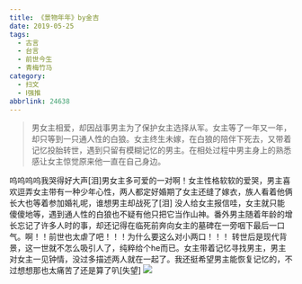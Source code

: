 ```yaml
---
title: 《景物年年》by金吉
date: 2019-05-25
tags:
  - 古言
  - 台言
  - 前世今生
  - 青梅竹马
category:
  - 扫文
  - Ⅰ强推
abbrlink: 24638
---
```

<meta name="referrer" content="no-referrer" />

> 男女主相爱，却因战事男主为了保护女主选择从军。女主等了一年又一年，却只等到一只通人性的白狼。女主终生未嫁，在白狼的陪伴下死去，又带着记忆投胎转世，遇到只留有模糊记忆的男主。在相处过程中男主身上的熟悉感让女主惊觉原来他一直在自己身边。

<!-- more -->

呜呜呜呜我哭得好大声[泪]男女主多可爱的一对啊！女主性格软软的爱哭，男主喜欢逗弄女主带有一种少年心性，两人都定好婚期了女主还缝了嫁衣，族人看着他俩长大也等着参加婚礼呢，谁想男主却战死了[泪]
没人给女主报信哇，女主就只能傻傻地等，遇到通人性的白狼也不疑有他只把它当作山神。番外男主随着年龄的增长忘记了许多人时的事，却还记得在临死前奔向女主的墓碑在一旁咽下最后一口气。啊！！前世也太虐了吧！！！为什么要这么对小两口！！！
转世后是现代背景，这一世就不怎么吸引人了，纯粹给个he而已。女主带着记忆寻找男主，男主对女主一见钟情，没过多描述两人就在一起了。我还挺希望男主能恢复记忆的，不过想想那也太痛苦了还是算了叭[失望]
![](https://wx4.sinaimg.cn/mw690/0069kFhhgy1g3dxfjlf6mj30yi1pch23.jpg)